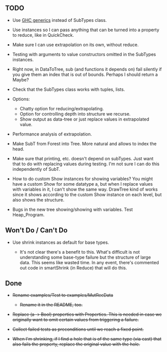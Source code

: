 TODO
-----------------------------------------------

* Use [GHC generics](http://www.haskell.org/ghc/docs/latest/html/users_guide/generic-programming.html)
  instead of SubTypes class.

* Use instances so I can pass anything that can be turned into a property to
  reduce, like in QuickCheck.

* Make sure I can use extrapolation on its own, without reduce.

* Testing with arguments to value constructors omitted in the SubTypes
  instances.

* Right now, in DataToTree, sub (and functions it depends on) fail silently if
  you give them an index that is out of bounds.  Perhaps I should return a
  Maybe?  

* Check that the SubTypes class works with tuples, lists.

* Options:
  * Chatty option for reducing/extrapolating.
  * Option for controlling depth into structure we recurse.
  * Show output as data-tree or just replace values in extrapolated value.

* Performance analysis of extrapolation.

* Make SubT from Forest into Tree.  More natural and allows to index the head.

* Make sure that printing, etc. doesn't depend on subTypes.  Just want that to
  do with replacing values during testing.  I'm not sure I can do this
  independently of SubT.

* How to do custom Show instances for showing variables?  You might have a
  custom Show for some datatype a, but when I replace values with variables in
  it, I can't show the same way.  DrawTree kind of works since it shows
  according to the custom Show instance on each level, but also shows the
  structure.  

* Bugs in the new tree showing/showing with variables.  Test Heap_Program.


Won't Do / Can't Do
-----------------------------------------------
* Use shrink instances as default for base types.

  * It's not clear there's a benefit to this.  What's difficult is not
    understanding some base-type failure but the structure of large data.  This
    seems like wasted time.  In any event, there's commented out code in
    smartShrink (in Reduce) that will do this.


Done
-----------------------------------------------
* ~~Rename examples/Test to examples/MutRecData~~

  * ~~Rename it in the README, too.~~

* ~~Replace (a -> Bool) properties with Properties.  This is needed in case we
  originally want to omit certain values from triggering a failure.~~

* ~~Collect failed tests as preconditions until we reach a fixed point.~~

* ~~When I'm shrinking, if I find a hole that is of the same type (via cast)
  that also fails the property, replace the original value with the hole.~~

